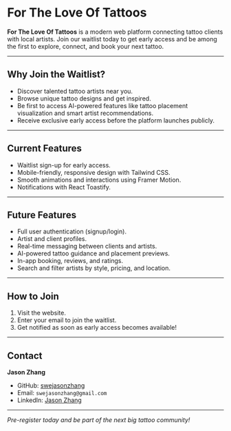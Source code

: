 # For The Love Of Tattoos

**For The Love Of Tattoos** is a modern web platform connecting tattoo clients with local artists. Join our waitlist today to get early access and be among the first to explore, connect, and book your next tattoo.  

---

## Why Join the Waitlist?

- Discover talented tattoo artists near you.  
- Browse unique tattoo designs and get inspired.  
- Be first to access AI-powered features like tattoo placement visualization and smart artist recommendations.  
- Receive exclusive early access before the platform launches publicly.  

---

## Current Features

- Waitlist sign-up for early access.  
- Mobile-friendly, responsive design with Tailwind CSS.  
- Smooth animations and interactions using Framer Motion.  
- Notifications with React Toastify.  

---

## Future Features

- Full user authentication (signup/login).  
- Artist and client profiles.  
- Real-time messaging between clients and artists.  
- AI-powered tattoo guidance and placement previews.  
- In-app booking, reviews, and ratings.  
- Search and filter artists by style, pricing, and location.  

---

## How to Join

1. Visit the website.  
2. Enter your email to join the waitlist.  
3. Get notified as soon as early access becomes available!  

---

## Contact

**Jason Zhang**  
- GitHub: [swejasonzhang](https://github.com/swejasonzhang)  
- Email: `swejasonzhang@gmail.com`  
- LinkedIn: [Jason Zhang](https://www.linkedin.com/in/swejasonzhang/)  

---

_Pre-register today and be part of the next big tattoo community!_